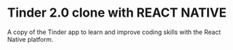 # Tinder 2.0 clone with REACT NATIVE
  A copy of the Tinder app to learn and improve coding skills with the React Native platform.